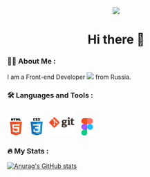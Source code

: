 <div id="header" align="center">
  <img src="https://media.giphy.com/media/L1R1tvI9svkIWwpVYr/giphy.gif" width="400"/>
  
  <h1>
    Hi there 👋  
  </h1>
</div>

### :woman_technologist: About Me :

I am a Front-end Developer <img src="https://media.giphy.com/media/WUlplcMpOCEmTGBtBW/giphy.gif" width="30"> from Russia.

<!-- - :telescope: I’m working as a Software Engineer and contributing to frontend and backend for building web applications.

- :seedling: Exploring Technical Content Writing.

- :zap: In my free time, I solve problems on GeeksforGeeks and read tech articles. -->

### :hammer_and_wrench: Languages and Tools :

<div>
  <img src="https://github.com/devicons/devicon/blob/master/icons/html5/html5-original-wordmark.svg" title="HTML5" alt="HTML5" width="40" height="40"/>&nbsp;
  <img src="https://github.com/devicons/devicon/blob/master/icons/css3/css3-original-wordmark.svg" title="CSS3" alt="CSS3" width="40" height="40"/>&nbsp;
  <img src="https://github.com/devicons/devicon/blob/master/icons/git/git-original-wordmark.svg" title="Git" alt="Git" width="60" height="60"/>&nbsp;
  <img src="https://github.com/devicons/devicon/blob/master/icons/figma/figma-original.svg" title="Figma" alt="Figma" width="40" height="40"/>&nbsp;
  <!-- <img src="" title="" alt="" width="40" height="40"/>&nbsp;
  <img src="" title="" alt="" width="40" height="40"/>&nbsp;
  <img src="" title="" alt="" width="40" height="40"/>&nbsp; -->
</div>

### :fire: My Stats :

<!-- [![GitHub Streak](http://github-readme-streak-stats.herokuapp.com?user=Elvira-del&theme=dark&background=000000)](https://git.io/streak-stats) -->
[![Anurag's GitHub stats](https://github-readme-stats.vercel.app/api?username=Elvira-del&count_private=true&show_icons=true&theme=buefy)](https://github.com/anuraghazra/github-readme-stats)




